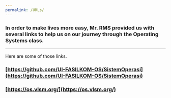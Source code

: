 ```yaml
---
permalink: /URLs/
---
```


### In order to make lives more easy, Mr. RMS provided us with several links to help us on our journey through the Operating Systems class.
---
Here are some of those links.

### [https://github.com/UI-FASILKOM-OS/SistemOperasi](https://github.com/UI-FASILKOM-OS/SistemOperasi)
### [https://os.vlsm.org/](https://os.vlsm.org/)
